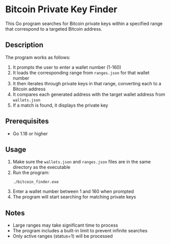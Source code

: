 # Bitcoin Private Key Finder

This Go program searches for Bitcoin private keys within a specified range that correspond to a targeted Bitcoin address.

## Description

The program works as follows:
1. It prompts the user to enter a wallet number (1-160)
2. It loads the corresponding range from `ranges.json` for that wallet number
3. It then iterates through private keys in that range, converting each to a Bitcoin address
4. It compares each generated address with the target wallet address from `wallets.json`
5. If a match is found, it displays the private key

## Prerequisites

- Go 1.18 or higher

## Usage

1. Make sure the `wallets.json` and `ranges.json` files are in the same directory as the executable
2. Run the program:
   ```
   ./bitcoin_finder.exe
   ```
3. Enter a wallet number between 1 and 160 when prompted
4. The program will start searching for matching private keys

## Notes

- Large ranges may take significant time to process
- The program includes a built-in limit to prevent infinite searches
- Only active ranges (status=1) will be processed
